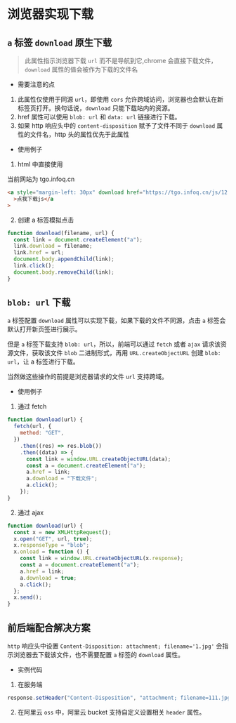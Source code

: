 # 浏览器实现下载

## `a` 标签 `download` 原生下载

> 此属性指示浏览器下载 `url` 而不是导航到它,chrome 会直接下载文件，`download` 属性的值会被作为下载的文件名

- 需要注意的点

1. 此属性仅使用于同源 `url`，即使用 `cors` 允许跨域访问，浏览器也会默认在新标签页打开。换句话说，`download` 只能下载站内的资源。
2. href 属性可以使用 `blob: url` 和 `data: url` 链接进行下载。
3. 如果 http 响应头中的 `content-disposition` 赋予了文件不同于 `download` 属性的文件名，http 头的属性优先于此属性

- 使用例子

1. html 中直接使用

当前网站为 tgo.infoq.cn

```html
<a style="margin-left: 30px" download href="https://tgo.infoq.cn/js/12.js"
  >点我下载js</a
>
```

2. 创建 a 标签模拟点击

```js
function download(filename, url) {
  const link = document.createElement("a");
  link.download = filename;
  link.href = url;
  document.body.appendChild(link);
  link.click();
  document.body.removeChild(link);
}
```

## `blob: url` 下载

`a` 标签配置 `download` 属性可以实现下载，如果下载的文件不同源，点击 `a` 标签会默认打开新页签进行展示。

但是 `a` 标签下载支持 `blob: url`，所以，前端可以通过 `fetch` 或者 `ajax` 请求该资源文件，获取该文件 `blob` 二进制形式，再用 `URL.createObjectURL` 创建 `blob: url`，让 a 标签进行下载。

当然做这些操作的前提是浏览器请求的文件 `url` 支持跨域。

- 使用例子

1. 通过 fetch

```js
function download(url) {
  fetch(url, {
    method: "GET",
  })
    .then((res) => res.blob())
    .then((data) => {
      const link = window.URL.createObjectURL(data);
      const a = document.createElement("a");
      a.href = link;
      a.download = "下载文件";
      a.click();
    });
}
```

2. 通过 ajax

```js
function download(url) {
  const x = new XMLHttpRequest();
  x.open("GET", url, true);
  x.responseType = "blob";
  x.onload = function () {
    const link = window.URL.createObjectURL(x.response);
    const a = document.createElement("a");
    a.href = link;
    a.download = true;
    a.click();
  };
  x.send();
}
```

## 前后端配合解决方案

`http` 响应头中设置 `Content-Disposition: attachment; filename='1.jpg'` 会指示浏览器去下载该文件，也不需要配置 `a` 标签的 `download` 属性。

- 实例代码

1. 在服务端

```JavaScript
response.setHeader("Content-Disposition", "attachment; filename=111.jpg");
```

2. 在阿里云 `oss` 中，阿里云 bucket 支持自定义设置相关 `header` 属性。
